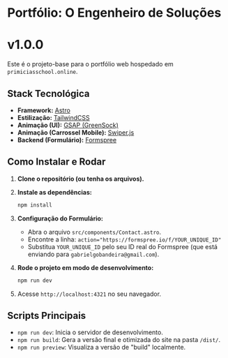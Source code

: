 # Portfólio: O Engenheiro de Soluções
# v1.0.0

Este é o projeto-base para o portfólio web hospedado em `primiciasschool.online`.

## Stack Tecnológica

* **Framework:** [Astro](https://astro.build/)
* **Estilização:** [TailwindCSS](https://tailwindcss.com/)
* **Animação (UI):** [GSAP (GreenSock)](https://gsap.com/)
* **Animação (Carrossel Mobile):** [Swiper.js](https://swiperjs.com/)
* **Backend (Formulário):** [Formspree](https://formspree.io/)

## Como Instalar e Rodar

1.  **Clone o repositório (ou tenha os arquivos).**

2.  **Instale as dependências:**
    ```bash
    npm install
    ```

3.  **Configuração do Formulário:**
    * Abra o arquivo `src/components/Contact.astro`.
    * Encontre a linha: `action="https://formspree.io/f/YOUR_UNIQUE_ID"`
    * Substitua `YOUR_UNIQUE_ID` pelo seu ID real do Formspree (que está enviando para `gabrielgobandeira@gmail.com`).

4.  **Rode o projeto em modo de desenvolvimento:**
    ```bash
    npm run dev
    ```

5.  Acesse `http://localhost:4321` no seu navegador.

## Scripts Principais

* `npm run dev`: Inicia o servidor de desenvolvimento.
* `npm run build`: Gera a versão final e otimizada do site na pasta `/dist/`.
* `npm run preview`: Visualiza a versão de "build" localmente.